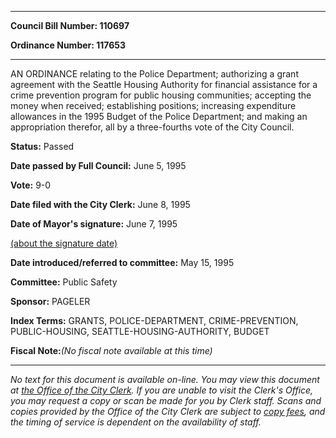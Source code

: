 

********

**Council Bill Number: 110697**
   
**Ordinance Number: 117653**
********

 AN ORDINANCE relating to the Police Department; authorizing a grant agreement with the Seattle Housing Authority for financial assistance for a crime prevention program for public housing communities; accepting the money when received; establishing positions; increasing expenditure allowances in the 1995 Budget of the Police Department; and making an appropriation therefor, all by a three-fourths vote of the City Council.

**Status:** Passed
   
**Date passed by Full Council:** June 5, 1995
   
**Vote:** 9-0
   
**Date filed with the City Clerk:** June 8, 1995
   
**Date of Mayor's signature:** June 7, 1995
   
[(about the signature date)](/~public/approvaldate.htm)
   
   
   
**Date introduced/referred to committee:** May 15, 1995
   
**Committee:** Public Safety
   
**Sponsor:** PAGELER
   
   
**Index Terms:** GRANTS, POLICE-DEPARTMENT, CRIME-PREVENTION, PUBLIC-HOUSING, SEATTLE-HOUSING-AUTHORITY, BUDGET

**Fiscal Note:**_(No fiscal note available at this time)_
********

_No text for this document is available on-line. You may view this document at [the Office of the City Clerk](http://www.seattle.gov/leg/clerk/contactUs.htm). If you are unable to visit the Clerk's Office, you may request a copy or scan be made for you by Clerk staff. Scans and copies provided by the Office of the City Clerk are subject to [copy fees](http://clerk.seattle.gov/~public/clerkfees.htm), and the timing of service is dependent on the availability of staff._

